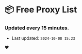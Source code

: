 # :package: Free Proxy List
### Updated every 15 minutes.

- Last updated: `2024-10-08 15:23`

:heart:
